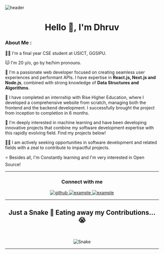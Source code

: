 ![header](https://user-images.githubusercontent.com/59575502/127335491-fdba1874-e943-4d3c-ab8c-678ffe22f8b8.png)

<h1 align="center">Hello 👋,&nbsp;I'm Dhruv</h1>
<h3>About Me :</h3>  

👩‍🎓 I'm a final year CSE student at USICT, GGSIPU.

🐱 I'm 20 y/o, go by he/him pronouns.

💫 I'm a passionate web developer focused on creating seamless user experiences and performant APIs. I have expertise in <strong>React.js, Next.js and Node.js</strong>, combined with strong knowledge of <strong>Data Structures and Algorithms</strong>.

🏢 I have completed an internship with Rise Higher Education, where I developed a comprehensive website from scratch, managing both the frontend and the backend development. I successfully brought the project from inception to completion in 6 months.

🌱 I'm deeply interested in machine learning and have been developing innovative projects that combine my software development expertise with this rapidly evolving field. Find my projects below!

 🧑‍💻 I am actively seeking opportunities in software development and related fields with a zeal to contribute to impactful projects.

⭐ Besides all, I'm Constantly learning and I'm very interested in Open Source!

 
<hr>
<h3 align="center">Connect with me</h3>

<div style="margin-top:10px" align="center">
  <div>
       <a href="https://github.com/MR-DHRUV" target="_blank">
    <img src="https://img.shields.io/badge/github-181717.svg?style=for-the-badge&logo=github&logoColor=white" alt="github" />
  </a>
    <a  href="https://www.linkedin.com/in/dhruv-gupta-55034a228/" target="_blank">
      <img src="https://img.shields.io/badge/Linked%20In-0A66C2.svg?style=for-the-badge&logo=linkedin&logoColor=white" alt="example"/>
    </a>
    <a  href="mailto:dhruvgupta742@gmail.com" target="_blank">
      <img src="https://img.shields.io/badge/Gmail-D14836?style=for-the-badge&logo=gmail&logoColor=white" alt="example"/>
    </a>
  </div>
</div>

<hr>


<div style="margin-top:10px" align="center">



<h2 align='center'>Just a Snake 🐍 Eating away my Contributions...😭</h2>
<br>

![Snake](https://user-images.githubusercontent.com/96336775/182021699-2259529a-dcbd-4efb-b9cc-10dc78f3fa24.svg)

</div>
<hr>


